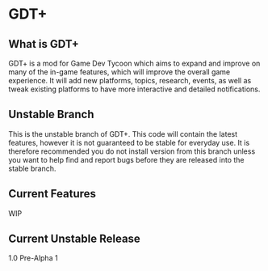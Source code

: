 # GDT+

## What is GDT+ 

GDT+ is a mod for Game Dev Tycoon which aims to expand and improve on many of the in-game features, which will improve the overall game experience.
It will add new platforms, topics, research, events, as well as tweak existing platforms to have more interactive and detailed notifications.

## Unstable Branch

This is the unstable branch of GDT+. This code will contain the latest features, however it is not guaranteed to be stable for everyday use. It is therefore recommended you do not install version from this branch unless you want to help find and report bugs before they are released into the stable branch.

## Current Features
WIP

## Current Unstable Release
1.0 Pre-Alpha 1
